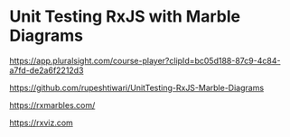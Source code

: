 # Unit Testing RxJS with Marble Diagrams

https://app.pluralsight.com/course-player?clipId=bc05d188-87c9-4c84-a7fd-de2a6f2212d3

https://github.com/rupeshtiwari/UnitTesting-RxJS-Marble-Diagrams

https://rxmarbles.com/

https://rxviz.com

